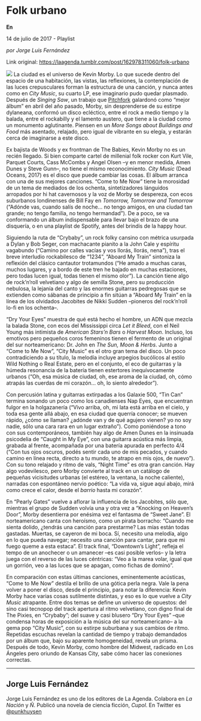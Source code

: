 # Folk urbano

**En**

14 de julio de 2017 - Playlist

_por Jorge Luis Fernández_

Link original: https://laagenda.tumblr.com/post/162978311060/folk-urbano

![](https://64.media.tumblr.com/faca4d7cdd185e882b026ca7207fc550/tumblr_inline_pk0cyoubj61t6q87u_500.jpg)
La ciudad es el universo de Kevin Morby. Lo que sucede dentro del espacio de una habitación, las vistas, las reflexiones, la contemplación de las luces crepusculares forman la estructura de una canción, y nunca antes como en *City Music*, su cuarto LP, ese imaginario pudo quedar plasmado. Después de *Singing Saw*, un trabajo que [Pitchfork](http://pitchfork.com/reviews/albums/21681-singing-saw/) galardonó como “mejor álbum” en abril del año pasado, Morby, sin desprenderse de su estirpe dylaneana, conformó un disco ecléctico, entre el rock a medio tiempo y la balada, entre el rockabilly y el lamento austero, que tiene a la ciudad como un monumento aglutinante. Piensen en un *More Songs about Buildings and Food* más asentado, relajado, pero igual de vibrante en su elegía, y estarán cerca de imaginarse a este disco. 

Ex bajista de Woods y ex frontman de The Babies, Kevin Morby no es un recién llegado. Si bien comparte cartel de millenial folk rocker con Kurt Vile, Parquet Courts, Cass McCombs y Angel Olsen –y en menor medida, Amen Dunes y Steve Gunn–, no tiene el mismo reconocimiento. *City Music* (Dead Oceans, 2017) es el disco que puede cambiar las cosas. El álbum arranca con una de sus mejores canciones. “Come to Me Now” tiene la morosidad de un tema de mediados de los ochenta, sintetizadores lánguidos arropados por hi hat cavernosos y la voz de Morby se despereza, con ecos suburbanos londinenses de Bill Fay en *Tomorrow, Tomorrow and Tomorrow* (“Adónde vas, cuando salís de noche… no tengo amigos, en una ciudad tan grande; no tengo familia, no tengo hermandad”). De a poco, se va conformando un álbum indispensable para llevar bajo el brazo de una disquería, o en una playlist de Spotify, antes del brindis de la happy hour. 

Siguiendo la ruta de “Crybaby”, un rock folky cansino con métrica usurpada a Dylan y Bob Seger, con machacante pianito a la John Cale y espíritu vagabundo (“Camino por calles vacías y vos llorás, llorás, nena”), tras el breve interludio rockabilesco de “1234”, “Aboard My Train” sintoniza la reflexión del clásico cantautor trotamundos (“He amado a muchas caras, muchos lugares, y a bordo de este tren he bajado en muchas estaciones, pero todas lucen igual, todas tienen el mismo olor”). La canción tiene algo de rock’n’roll velvetiano y algo de semilla Stone, pero su producción nebulosa, la lejanía del canto y las enormes guitarras pedregosas que se extienden como sábanas de principio a fin sitúan a “Aboard My Train” en la línea de los olvidados Jacobites de Nikki Sudden –pioneros del rock’n’roll lo-fi en los ochenta–.

“Dry Your Eyes” muestra de qué está hecho el hombre, un ADN que mezcla la balada Stone, con ecos del Mississippi circa *Let it Bleed*, con el Neil Young más intimista de *American Stars’n Bars* o *Harvest Moon*. Incluso, los emotivos pero pequeños coros femeninos tienen el fermento de un original del sur norteamericano: Dr. John en *The Sun, Moon & Herbs*. Junto a “Come to Me Now”, “City Music” es el otro gran tema del disco. Un poco contradiciendo a su título, la melodía incluye arpegios bucólicos al estilo Wild Nothing o Real Estate, pero en el conjunto, el eco de guitarras y la húmeda resonancia de la batería tienen estertores inequívocamente urbanos (“Oh, esa música de ciudad, oh, ese aroma de la ciudad, oh, cómo atrapás las cuerdas de mi corazón… oh, lo siento alrededor”). 

Con percusión latina y guitarras extirpadas a los Galaxie 500, “Tin Can” termina sonando un poco como los canadienses Nap Eyes, que encuentran fulgor en la holgazanería (“Vivo arriba, oh, mi lata está arriba en el cielo, y toda esa gente allá abajo, en esa ciudad que querría conocer; se mueven rápido, ¿cómo se llaman? ¿adónde van y de qué agujero vienen? yo no soy nadie, sólo una cara rara en un lugar extraño”). Como poniéndose a tono con sus contemporáneos, también hay algo de Amen Dunes en la insinuada psicodelia de “Caught in My Eye”, con una guitarra acústica más limpia, grabada al frente, acompañada por una batería apurada en perfecto 4/4 (“Con tus ojos oscuros, podés sentir cada uno de mis pecados, y cuando camino en línea recta, directo a tu mundo, te atrapo en mis ojos, de nuevo”). Con su tono relajado y ritmo de vals, “Night Time” es otra gran canción. Hay algo vodevilesco, pero Morby convierte al track en un catálogo de pequeñas vicisitudes urbanas (el estéreo, la ventana, la noche caliente), narradas con espontáneo nervio poético: “La vida va, sigue aquí abajo, mirá como crece el calor, desde el *barrio* hasta mi corazón”. 

En “Pearly Gates” vuelve a aflorar la influencia de los Jacobites, sólo que, mientras el grupo de Sudden volvía una y otra vez a “Knocking on Heaven’s Door”, Morby desentierra por enésima vez el fantasma de “Sweet Jane”. El norteamericano canta con heroísmo, como un pirata borracho: “Cuando me sienta dolido, ¿tendrás una canción para prestarme? Las mías están todas gastadas. Muertas, se cayeron de mi boca. Sí, necesito una melodía, algo en lo que pueda navegar; necesito una canción para cantar, para que mi fuego queme a esta estaca”. El track final, “Downtown’s Light”, refleja el tempo de un anochecer o un amanecer –es casi posible verlos– y la letra juega con el reverso de las luces céntricas: “Veo a la marea volar, igual que un gorrión, veo a las luces que se apagan, como fichas de dominó”. 

En comparación con estas últimas canciones, eminentemente acústicas, “Come to Me Now” destila el brillo de una gótica perla negra. Vale la pena volver a poner el disco, desde el principio, para notar la diferencia: Kevin Morby hace varias cosas sutilmente distintas, y eso es lo que vuelve a *City Music* atrapante. Entre dos temas se define un universo de opuestos: del sino casi tecnopop del track apertura al ritmo velvetiano, con digno final de The Pixies, en “Crybaby”; del suave y casi blusero “Dry Your Eyes” –que condensa horas de exposición a la música del sur norteamericano– a la gema pop “City Music”, con su estirpe suburbana y sus cambios de ritmo. Repetidas escuchas revelan la cantidad de tiempo y trabajo demandados por un álbum que, bajo su aparente homogeneidad, revela un prisma. Después de todo, Kevin Morby, como hombre del Midwest, radicado en Los Ángeles pero oriundo de Kansas City, sabe cómo hacer las conexiones correctas.

  




---

Jorge Luis Fernández
--------------------

 Jorge Luis Fernández es uno de los editores de La Agenda. Colabora en *La Nación* y *Ñ*. Publicó una novela de ciencia ficción, *Cupol*. En Twitter es [@punkhuysen](https://twitter.com/punkhuysen) 

